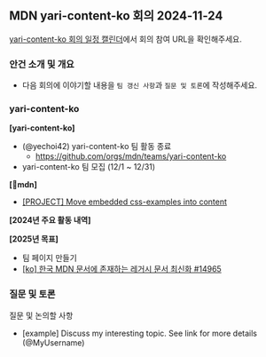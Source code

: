 ## MDN yari-content-ko 회의 2024-11-24

[yari-content-ko 회의 일정 캘린더](https://calendar.google.com/calendar/u/0/embed?src=39499320a50ec7c06f0cb589e953fd7a3e0c33d54a0e69378cd6f8566670cc40@group.calendar.google.com&ctz=Asia/Seoul)에서 회의 참여 URL을 확인해주세요.

### 안건 소개 및 개요

- 다음 회의에 이야기할 내용을 `팀 갱신 사항`과 `질문 및 토론`에 작성해주세요.

### yari-content-ko

**[yari-content-ko]**
- (@yechoi42) yari-content-ko 팀 활동 종료
  - https://github.com/orgs/mdn/teams/yari-content-ko
- yari-content-ko 팀 모집 (12/1 ~ 12/31)

**[mdn]**
- [[PROJECT] Move embedded css-examples into content](https://github.com/mdn/mdn/issues/597)

**[2024년 주요 활동 내역]**

**[2025년 목표]**
- 팀 페이지 만들기
- [[ko] 한국 MDN 문서에 존재하는 레거시 문서 최신화 #14965](https://github.com/mdn/translated-content/issues/14965)

### 질문 및 토론

질문 및 논의할 사항

- [example] Discuss my interesting topic. See link for more details (@MyUsername)
